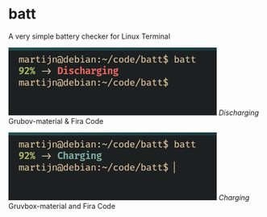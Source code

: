 # batt
A very simple battery checker for Linux Terminal

![Alt text](./images/discharging.png "Discharing")
*Discharging* Grubov-material & Fira Code

![Alt text](./images/charging.png "Charing")
*Charging* Gruvbox-material and Fira Code
